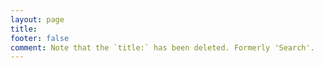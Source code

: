 ```yaml
---
layout: page
title: 
footer: false
comment: Note that the `title:` has been deleted. Formerly 'Search'.
---
```


<!-- This line is in `./source/search`. Where should it be instead? Or should it even exist? -->

